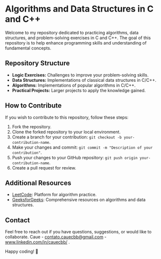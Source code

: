 # Algorithms and Data Structures in C and C++

Welcome to my repository dedicated to practicing algorithms, data structures, and problem-solving exercises in C and C++. The goal of this repository is to help enhance programming skills and understanding of fundamental concepts.

## Repository Structure

- **Logic Exercises:** Challenges to improve your problem-solving skills.
- **Data Structures:** Implementations of classical data structures in C/C++.
- **Algorithms:** Implementations of popular algorithms in C/C++.
- **Practical Projects:** Larger projects to apply the knowledge gained.

## How to Contribute

If you wish to contribute to this repository, follow these steps:

1. Fork the repository.
2. Clone the forked repository to your local environment.
3. Create a branch for your contribution: `git checkout -b your-contribution-name`.
4. Make your changes and commit: `git commit -m "Description of your contribution"`.
5. Push your changes to your GitHub repository: `git push origin your-contribution-name`.
6. Create a pull request for review.

## Additional Resources

- [LeetCode](https://leetcode.com/): Platform for algorithm practice.
- [GeeksforGeeks](https://www.geeksforgeeks.org/): Comprehensive resources on algorithms and data structures.

## Contact

Feel free to reach out if you have questions, suggestions, or would like to collaborate. Caue - contato.cauecbb@gmail.com - www.linkedin.com/in/cauecbb/ .

Happy coding! 🚀
